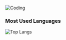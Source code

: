 
![Coding](https://media3.giphy.com/media/v1.Y2lkPTc5MGI3NjExM2k3MmF0azRhb3FmdDdnemIxZ2F6cTJ0dXdjazQ1Nnh5eGpvcDkxYyZlcD12MV9pbnRlcm5hbF9naWZfYnlfaWQmY3Q9Zw/6XX4V0O8a0xdS/giphy.gif)



### Most Used Languages
![Top Langs](https://github-readme-stats.vercel.app/api/top-langs/?username=sinemttkn&layout=compact&theme=radical)





